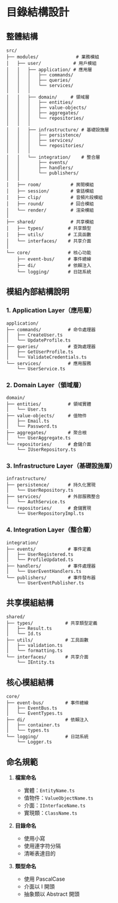 # 目錄結構設計

## 整體結構

```
src/
├── modules/              # 業務模組
│   ├── user/            # 用戶模組
│   │   ├── application/ # 應用層
│   │   │   ├── commands/
│   │   │   ├── queries/
│   │   │   └── services/
│   │   │
│   │   ├── domain/     # 領域層
│   │   │   ├── entities/
│   │   │   ├── value-objects/
│   │   │   ├── aggregates/
│   │   │   └── repositories/
│   │   │
│   │   ├── infrastructure/ # 基礎設施層
│   │   │   ├── persistence/
│   │   │   ├── services/
│   │   │   └── repositories/
│   │   │
│   │   └── integration/    # 整合層
│   │       ├── events/
│   │       ├── handlers/
│   │       └── publishers/
│   │
│   ├── room/           # 房間模組
│   ├── session/        # 會話模組
│   ├── clip/           # 音頻片段模組
│   ├── round/          # 回合模組
│   └── render/         # 渲染模組
│
├── shared/             # 共享模組
│   ├── types/         # 共享類型
│   ├── utils/         # 工具函數
│   └── interfaces/    # 共享介面
│
└── core/              # 核心功能
    ├── event-bus/     # 事件總線
    ├── di/            # 依賴注入
    └── logging/       # 日誌系統
```

## 模組內部結構說明

### 1. Application Layer（應用層）

```
application/
├── commands/          # 命令處理器
│   ├── CreateUser.ts
│   └── UpdateProfile.ts
├── queries/           # 查詢處理器
│   ├── GetUserProfile.ts
│   └── ValidateCredentials.ts
└── services/          # 應用服務
    └── UserService.ts
```

### 2. Domain Layer（領域層）

```
domain/
├── entities/          # 領域實體
│   └── User.ts
├── value-objects/     # 值物件
│   ├── Email.ts
│   └── Password.ts
├── aggregates/        # 聚合根
│   └── UserAggregate.ts
└── repositories/      # 倉儲介面
    └── IUserRepository.ts
```

### 3. Infrastructure Layer（基礎設施層）

```
infrastructure/
├── persistence/       # 持久化實現
│   └── UserRepository.ts
├── services/          # 外部服務整合
│   └── AuthService.ts
└── repositories/      # 倉儲實現
    └── UserRepositoryImpl.ts
```

### 4. Integration Layer（整合層）

```
integration/
├── events/            # 事件定義
│   ├── UserRegistered.ts
│   └── ProfileUpdated.ts
├── handlers/          # 事件處理器
│   └── UserEventHandlers.ts
└── publishers/        # 事件發布器
    └── UserEventPublisher.ts
```

## 共享模組結構

```
shared/
├── types/            # 共享類型定義
│   ├── Result.ts
│   └── Id.ts
├── utils/            # 工具函數
│   ├── validation.ts
│   └── formatting.ts
└── interfaces/       # 共享介面
    └── IEntity.ts
```

## 核心模組結構

```
core/
├── event-bus/        # 事件總線
│   ├── EventBus.ts
│   └── EventTypes.ts
├── di/               # 依賴注入
│   ├── container.ts
│   └── types.ts
└── logging/          # 日誌系統
    └── Logger.ts
```

## 命名規範

1. **檔案命名**
   - 實體：`EntityName.ts`
   - 值物件：`ValueObjectName.ts`
   - 介面：`IInterfaceName.ts`
   - 實現類：`ClassName.ts`

2. **目錄命名**
   - 使用小寫
   - 使用連字符分隔
   - 清晰表達目的

3. **類型命名**
   - 使用 PascalCase
   - 介面以 I 開頭
   - 抽象類以 Abstract 開頭 